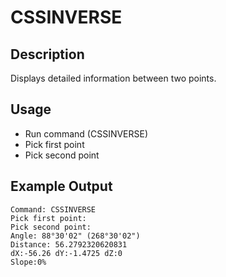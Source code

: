 # CSSINVERSE

## Description

Displays detailed information between two points.

## Usage

* Run command (CSSINVERSE)
* Pick first point
* Pick second point

## Example Output

```
Command: CSSINVERSE
Pick first point:
Pick second point:
Angle: 88°30'02" (268°30'02")
Distance: 56.2792320620831
dX:-56.26 dY:-1.4725 dZ:0
Slope:0%
```
